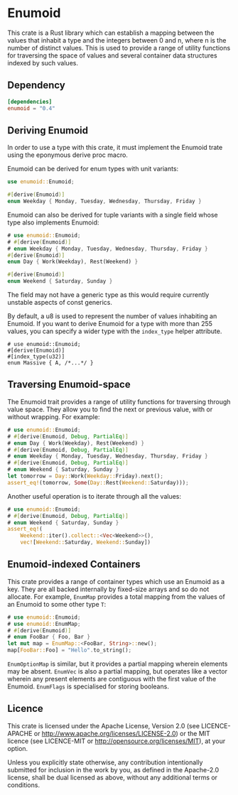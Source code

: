 Enumoid
=======

This crate is a Rust library which can establish a mapping between the values that inhabit a type and the integers between 0 and n, where n is the number of distinct values. This is used to provide a range of utility functions for traversing the space of values and several container data structures indexed by such values.

## Dependency

```toml
[dependencies]
enumoid = "0.4"
```

## Deriving Enumoid
In order to use a type with this crate, it must implement the Enumoid trate using the eponymous derive proc macro.

Enumoid can be derived for enum types with unit variants:

```rust
use enumoid::Enumoid;

#[derive(Enumoid)]
enum Weekday { Monday, Tuesday, Wednesday, Thursday, Friday }
```

Enumoid can also be derived for tuple variants with a single field whose type also implements Enumoid:

```rust
# use enumoid::Enumoid;
# #[derive(Enumoid)]
# enum Weekday { Monday, Tuesday, Wednesday, Thursday, Friday }
#[derive(Enumoid)]
enum Day { Work(Weekday), Rest(Weekend) }

#[derive(Enumoid)]
enum Weekend { Saturday, Sunday }
```

The field may not have a generic type as this would require currently unstable aspects of const generics.

By default, a u8 is used to represent the number of values inhabiting an Enumoid. If you want to derive Enumoid for a type with more than 255 values, you can specify a wider type with the `index_type` helper attribute.

```
# use enumoid::Enumoid;
#[derive(Enumoid)]
#[index_type(u32)]
enum Massive { A, /*...*/ }
```

## Traversing Enumoid-space

The Enumoid trait provides a range of utility functions for traversing through value space. They allow you to find the next or previous value, with or without wrapping. For example:

```rust
# use enumoid::Enumoid;
# #[derive(Enumoid, Debug, PartialEq)]
# enum Day { Work(Weekday), Rest(Weekend) }
# #[derive(Enumoid, Debug, PartialEq)]
# enum Weekday { Monday, Tuesday, Wednesday, Thursday, Friday }
# #[derive(Enumoid, Debug, PartialEq)]
# enum Weekend { Saturday, Sunday }
let tomorrow = Day::Work(Weekday::Friday).next();
assert_eq!(tomorrow, Some(Day::Rest(Weekend::Saturday)));
```

Another useful operation is to iterate through all the values:

```rust
# use enumoid::Enumoid;
# #[derive(Enumoid, Debug, PartialEq)]
# enum Weekend { Saturday, Sunday }
assert_eq!(
    Weekend::iter().collect::<Vec<Weekend>>(),
    vec![Weekend::Saturday, Weekend::Sunday])
```

## Enumoid-indexed Containers

This crate provides a range of container types which use an Enumoid as a key. They are all backed internally by fixed-size arrays and so do not allocate. For example, `EnumMap` provides a total mapping from the values of an Enumoid to some other type `T`:

```rust
# use enumoid::Enumoid;
# use enumoid::EnumMap;
# #[derive(Enumoid)]
# enum FooBar { Foo, Bar }
let mut map = EnumMap::<FooBar, String>::new();
map[FooBar::Foo] = "Hello".to_string();
```

`EnumOptionMap` is similar, but it provides a partial mapping wherein elements may be absent. `EnumVec` is also a partial mapping, but operates like a vector wherein any present elements are contiguous with the first value of the Enumoid. `EnumFlags` is specialised for storing booleans.

## Licence

This crate is licensed under the Apache License, Version 2.0 (see
LICENCE-APACHE or <http://www.apache.org/licenses/LICENSE-2.0>) or the MIT
licence (see LICENCE-MIT or <http://opensource.org/licenses/MIT>), at your
option.

Unless you explicitly state otherwise, any contribution intentionally submitted
for inclusion in the work by you, as defined in the Apache-2.0 license, shall
be dual licensed as above, without any additional terms or conditions.
